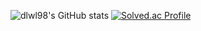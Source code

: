 ![dlwl98's GitHub stats](https://github-readme-stats.vercel.app/api?username=dlwl98&show_icons=true&theme=radical)
[![Solved.ac Profile](http://mazassumnida.wtf/api/v2/generate_badge?boj=ff981113)](https://solved.ac/ff981113/)


